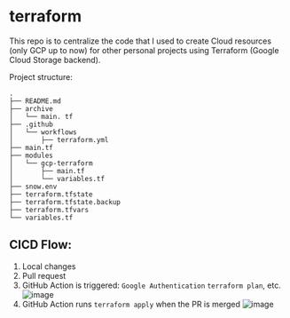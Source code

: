 # terraform

This repo is to centralize the code that I used to create Cloud resources (only GCP up to now) for other personal projects using Terraform (Google Cloud Storage backend).

Project structure:

```
.
├── README.md
├── archive
│   └── main. tf
├── .github
│   └── workflows
│       ├── terraform.yml
├── main.tf
├── modules
│   └── gcp-terraform
│       ├── main.tf
│       └── variables.tf
├── snow.env
├── terraform.tfstate
├── terraform.tfstate.backup
├── terraform.tfvars
└── variables.tf
```

## CICD Flow:
1. Local changes
2. Pull request
3. GitHub Action is triggered: `Google Authentication` `terraform plan`, etc. 
  ![image](https://github.com/user-attachments/assets/7e41840e-7266-42f1-90df-56336ad8db29)
4. GitHub Action runs `terraform apply` when the PR is merged
  ![image](https://github.com/user-attachments/assets/3a0039a6-cb43-4cff-ba8b-57df6d622df3)


